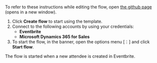 To refer to these instructions while editing the flow, open [the github page](https://github.com/ot4i/app-connect-templates/tree/master/resources/markdown/Sync%20new%20attendee%20from%20Eventbrite%20to%20lead%20in%20MS%20Dynamics_instructions.md) (opens in a new window).

1.	Click **Create flow** to start using the template.
2.	Connect to the following accounts by using your credentials:
    - **Eventbrite**
    - **Microsoft Dynamics 365 for Sales** 
3.	To start the flow, in the banner, open the options menu [⋮] and click **Start flow**.

The flow is started when a new attendee is created in Eventbrite.



